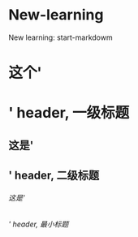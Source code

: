 # New-learning
New learning: start-markdowm
# 这个'<h1>' header, 一级标题
## 这是'<h2>' header, 二级标题
###### 这是'<h6>' header, 最小标题
